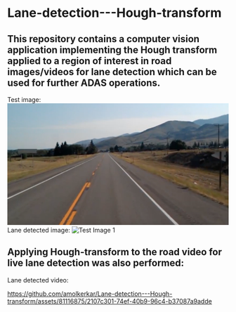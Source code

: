 # Lane-detection---Hough-transform
## This repository contains a computer vision application implementing the Hough transform applied to a region of interest in road images/videos for lane detection which can be used for further ADAS operations. 
Test image: ![Test Image 1](https://github.com/amolkerkar/Lane-detection---Hough-transform/blob/main/src/road_image.jpg)
Lane detected image: ![Test Image 1](https://github.com/amolkerkar/Lane-detection---Hough-transform/blob/main/output/final_image.jpg)

## Applying Hough-transform to the road video for live lane detection was also performed:
Lane detected video:


https://github.com/amolkerkar/Lane-detection---Hough-transform/assets/81116875/2107c301-74ef-40b9-96c4-b37087a9adde










